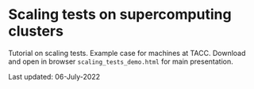 # Scaling tests on supercomputing clusters

Tutorial on scaling tests. Example case for machines at TACC.
Download and open in browser `scaling_tests_demo.html` for main presentation.

Last updated: 06-July-2022
